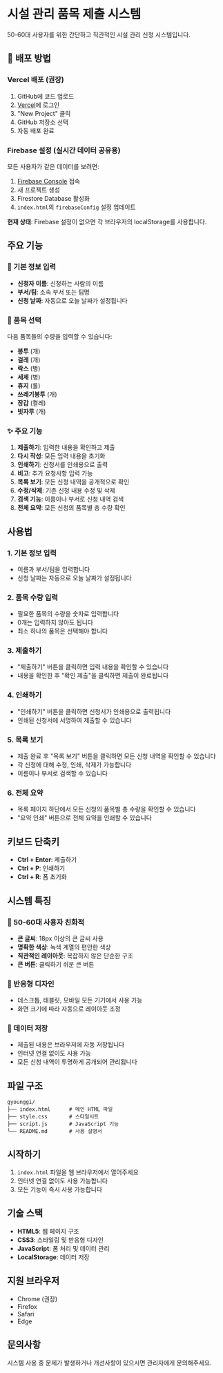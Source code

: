 # 시설 관리 품목 제출 시스템

50-60대 사용자를 위한 간단하고 직관적인 시설 관리 신청 시스템입니다.

## 🚀 배포 방법

### Vercel 배포 (권장)
1. GitHub에 코드 업로드
2. [Vercel](https://vercel.com)에 로그인
3. "New Project" 클릭
4. GitHub 저장소 선택
5. 자동 배포 완료

### Firebase 설정 (실시간 데이터 공유용)
모든 사용자가 같은 데이터를 보려면:
1. [Firebase Console](https://console.firebase.google.com) 접속
2. 새 프로젝트 생성
3. Firestore Database 활성화
4. `index.html`의 `firebaseConfig` 설정 업데이트

**현재 상태**: Firebase 설정이 없으면 각 브라우저의 localStorage를 사용합니다.

## 주요 기능

### 📝 기본 정보 입력
- **신청자 이름**: 신청하는 사람의 이름
- **부서/팀**: 소속 부서 또는 팀명
- **신청 날짜**: 자동으로 오늘 날짜가 설정됩니다

### 🧹 품목 선택
다음 품목들의 수량을 입력할 수 있습니다:
- **봉투** (개)
- **걸레** (개)
- **락스** (병)
- **세제** (병)
- **휴지** (롤)
- **쓰레기봉투** (개)
- **장갑** (켤레)
- **빗자루** (개)

### ✨ 주요 기능
1. **제출하기**: 입력한 내용을 확인하고 제출
2. **다시 작성**: 모든 입력 내용을 초기화
3. **인쇄하기**: 신청서를 인쇄용으로 출력
4. **비고**: 추가 요청사항 입력 가능
5. **목록 보기**: 모든 신청 내역을 공개적으로 확인
6. **수정/삭제**: 기존 신청 내용 수정 및 삭제
7. **검색 기능**: 이름이나 부서로 신청 내역 검색
8. **전체 요약**: 모든 신청의 품목별 총 수량 확인

## 사용법

### 1. 기본 정보 입력
- 이름과 부서/팀을 입력합니다
- 신청 날짜는 자동으로 오늘 날짜가 설정됩니다

### 2. 품목 수량 입력
- 필요한 품목의 수량을 숫자로 입력합니다
- 0개는 입력하지 않아도 됩니다
- 최소 하나의 품목은 선택해야 합니다

### 3. 제출하기
- "제출하기" 버튼을 클릭하면 입력 내용을 확인할 수 있습니다
- 내용을 확인한 후 "확인 제출"을 클릭하면 제출이 완료됩니다

### 4. 인쇄하기
- "인쇄하기" 버튼을 클릭하면 신청서가 인쇄용으로 출력됩니다
- 인쇄된 신청서에 서명하여 제출할 수 있습니다

### 5. 목록 보기
- 제출 완료 후 "목록 보기" 버튼을 클릭하면 모든 신청 내역을 확인할 수 있습니다
- 각 신청에 대해 수정, 인쇄, 삭제가 가능합니다
- 이름이나 부서로 검색할 수 있습니다

### 6. 전체 요약
- 목록 페이지 하단에서 모든 신청의 품목별 총 수량을 확인할 수 있습니다
- "요약 인쇄" 버튼으로 전체 요약을 인쇄할 수 있습니다

## 키보드 단축키

- **Ctrl + Enter**: 제출하기
- **Ctrl + P**: 인쇄하기
- **Ctrl + R**: 폼 초기화

## 시스템 특징

### 👴 50-60대 사용자 친화적
- **큰 글씨**: 18px 이상의 큰 글씨 사용
- **명확한 색상**: 녹색 계열의 편안한 색상
- **직관적인 레이아웃**: 복잡하지 않은 단순한 구조
- **큰 버튼**: 클릭하기 쉬운 큰 버튼

### 📱 반응형 디자인
- 데스크톱, 태블릿, 모바일 모든 기기에서 사용 가능
- 화면 크기에 따라 자동으로 레이아웃 조정

### 💾 데이터 저장
- 제출된 내용은 브라우저에 자동 저장됩니다
- 인터넷 연결 없이도 사용 가능
- 모든 신청 내역이 투명하게 공개되어 관리됩니다

## 파일 구조

```
gyounggi/
├── index.html      # 메인 HTML 파일
├── style.css       # 스타일시트
├── script.js       # JavaScript 기능
└── README.md       # 사용 설명서
```

## 시작하기

1. `index.html` 파일을 웹 브라우저에서 열어주세요
2. 인터넷 연결 없이도 사용 가능합니다
3. 모든 기능이 즉시 사용 가능합니다

## 기술 스택

- **HTML5**: 웹 페이지 구조
- **CSS3**: 스타일링 및 반응형 디자인
- **JavaScript**: 폼 처리 및 데이터 관리
- **LocalStorage**: 데이터 저장

## 지원 브라우저

- Chrome (권장)
- Firefox
- Safari
- Edge

## 문의사항

시스템 사용 중 문제가 발생하거나 개선사항이 있으시면 관리자에게 문의해주세요. 
